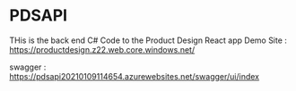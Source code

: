 # PDSAPI

THis is the back end C# Code to the Product Design React app
Demo Site : https://productdesign.z22.web.core.windows.net/

swagger :  https://pdsapi20210109114654.azurewebsites.net/swagger/ui/index

